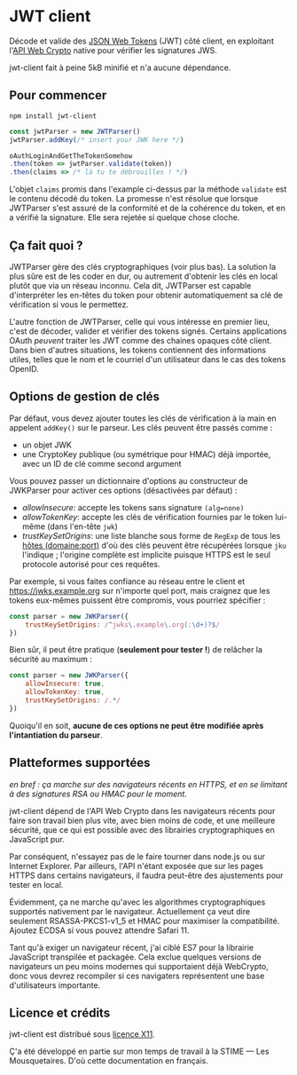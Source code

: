 # JWT client

Décode et valide des [JSON Web Tokens](https://tools.ietf.org/html/rfc7519) (JWT) côté client, en exploitant l'[API Web Crypto](https://www.w3.org/TR/WebCryptoAPI/#subtlecrypto-interface) native pour vérifier les signatures JWS.

jwt-client fait à peine 5kB minifié et n'a aucune dépendance.

## Pour commencer

```
npm install jwt-client
```

```javascript
const jwtParser = new JWTParser()
jwtParser.addKey(/* insert your JWK here */)

oAuthLoginAndGetTheTokenSomehow
.then(token => jwtParser.validate(token))
.then(claims => /* là tu te débrouilles ! */)
```

L'objet `claims` promis dans l'example ci-dessus par la méthode `validate` est le contenu décodé du token. La promesse n'est résolue que lorsque JWTParser s'est assuré de la conformité et de la cohérence du token, et en a vérifié la signature. Elle sera rejetée si quelque chose cloche.

## Ça fait quoi ?

JWTParser gère des clés cryptographiques (voir plus bas). La solution la plus sûre est de les coder en dur, ou autrement d'obtenir les clés en local plutôt que via un réseau inconnu. Cela dit, JWTParser est capable d'interpréter les en-têtes du token pour obtenir automatiquement sa clé de vérification si vous le permettez.

L'autre fonction de JWTParser, celle qui vous intéresse en premier lieu, c'est de décoder, valider et vérifier des tokens signés. Certains applications OAuth *peuvent* traiter les JWT comme des chaines opaques côté client. Dans bien d'autres situations, les tokens contiennent des informations utiles, telles que le nom et le courriel d'un utilisateur dans le cas des tokens OpenID.

## Options de gestion de clés

Par défaut, vous devez ajouter toutes les clés de vérification à la main en appelent `addKey()` sur le parseur. Les clés peuvent être passés comme :
* un objet JWK
* une CryptoKey publique (ou symétrique pour HMAC) déjà importée, avec un ID de clé comme second argument

Vous pouvez passer un dictionnaire d'options au constructeur de JWKParser pour activer ces options (désactivées par défaut) :
* *allowInsecure*: accepte les tokens sans signature `(alg=none)`
* *allowTokenKey*: accepte les clés de vérification fournies par le token lui-même (dans l'en-tête `jwk`)
* *trustKeySetOrigins*: une liste blanche sous forme de `RegExp` de tous les [hôtes (domaine:port)](url.spec.whatwg.org/#dom-url-host) d'où des clés peuvent être récupérées lorsque `jku` l'indique ; l'origine complète est implicite puisque HTTPS est le seul protocole autorisé pour ces requêtes.

Par exemple, si vous faites confiance au réseau entre le client et https://jwks.example.org sur n'importe quel port, mais craignez que les tokens eux-mêmes puissent être compromis, vous pourriez spécifier :

```javascript
const parser = new JWKParser({
	trustKeySetOrigins: /^jwks\.example\.org(:\d+)?$/
})
```

Bien sûr, il peut être pratique (**seulement pour tester !**) de relâcher la sécurité au maximum :

```javascript
const parser = new JWKParser({
	allowInsecure: true,
	allowTokenKey: true,
	trustKeySetOrigins: /.*/
})
```

Quoiqu'il en soit, **aucune de ces options ne peut être modifiée après l'intantiation du parseur**.

## Platteformes supportées

*en bref : ça marche sur des navigateurs récents en HTTPS, et en se limitant à des signatures RSA ou HMAC pour le moment.*

jwt-client dépend de l'API Web Crypto dans les navigateurs récents pour faire son travail bien plus vite, avec bien moins de code, et une meilleure sécurité, que ce qui est possible avec des librairies cryptographiques en JavaScript pur.

Par conséquent, n'essayez pas de le faire tourner dans node.js ou sur Internet Explorer. Par ailleurs, l'API n'étant exposée que sur les pages HTTPS dans certains navigateurs, il faudra peut-être des ajustements pour tester en local.

Évidemment, ça ne marche qu'avec les algorithmes cryptographiques supportés nativement par le navigateur. Actuellement ça veut dire seulement RSASSA-PKCS1-v1_5 et HMAC pour maximiser la compatibilité. Ajoutez ECDSA si vous pouvez attendre Safari 11.

Tant qu'à exiger un navigateur récent, j'ai ciblé ES7 pour la librairie JavaScript transpilée et packagée. Cela exclue quelques versions de navigateurs un peu moins modernes qui supportaient déjà WebCrypto, donc vous devrez recompiler si ces navigaters représentent une base d'utilisateurs importante.

## Licence et crédits

jwt-client est distribué sous  [licence X11](http://www.gnu.org/licenses/license-list.html#X11License).

Ç'a été développé en partie sur mon temps de travail à la STIME — Les Mousquetaires. D'où cette documentation en français.
